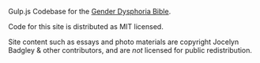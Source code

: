 
Gulp.js Codebase for the [Gender Dysphoria Bible](https://genderdysphoria.fyi).

Code for this site is distributed as MIT licensed.

Site content such as essays and photo materials are copyright Jocelyn Badgley & other contributors, and are *not* licensed for public redistribution.
